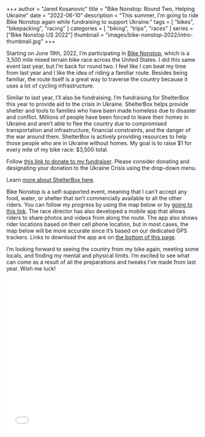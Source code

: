 +++
author = "Jared Kosanovic"
title = "Bike Nonstop: Round Two, Helping Ukraine"
date = "2022-06-10"
description = "This summer, I'm going to ride Bike Nonstop again while fundraising to support Ukraine."
tags = [
    "bikes",
    "bikepacking",
    "racing"
]
categories = [
    "biking",
    "trips",
    "races"
]
series = ["Bike Nonstop US 2022"]
thumbnail = "images/bike-nonstop-2022/intro-thumbnail.jpg"
+++

Starting on June 19th, 2022, I’m participating in [Bike Nonstop](https://bikenonstop.com/), which is a 3,500 mile mixed terrain bike race across the United States.
I did this same event last year, but I’m back for round two.
I feel like I can beat my time from last year and I like the idea of riding a familiar route.
Besides being familiar, the route itself is a great way to traverse the country because it uses a lot of cycling infrastructure.

Similar to last year, I’ll also be fundraising.
I’m fundraising for ShelterBox this year to provide aid to the crisis in Ukraine.
ShelterBox helps provide shelter and tools to families who have been made homeless due to disaster and conflict.
Millions of people have been forced to leave their homes in Ukraine and aren’t able to flee the country due to compromised transportation and infrastructure, financial constraints, and the danger of the war around them.
ShelterBox is actively providing resources to help those people who are in Ukraine without homes. My goal is to raise $1 for every mile of my bike race: $3,500 total.

Follow [this link to donate to my fundraiser](https://givebutter.com/SBUSA/jaredkosanovic).
Please consider donating and designating your donation to the Ukraine Crisis using the drop-down menu.

Learn [more about ShelterBox here](https://www.shelterboxusa.org/home-page/about/).

Bike Nonstop is a self-supported event, meaning that I can’t accept any food, water, or shelter that isn’t commercially available to all the other riders.
You can follow my progress by using the map below or by [going to this link](https://trackleaders.com/bikenonstop22).
The race director has also developed a mobile app that allows riders to share photos and videos from along the route.
The app also shows rider locations based on their cell phone location, but in most cases, the map below will be more accurate since it’s based on our dedicated GPS trackers.
Links to download the app are on [the bottom of this page](https://rideyrbike.com/).

I’m looking forward to seeing the country from my bike again, meeting some locals, and finding my mental and physical limits.
I’m excited to see what can come as a result of all the preparations and tweaks I’ve made from last year.
Wish me luck!

<iframe width="100%" height="405" frameborder="0" scrolling="no" src="//trackleaders.com/bikenonstop22f.php" allowfullscreen></iframe>
